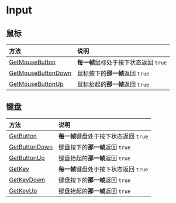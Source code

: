 # Input

## 鼠标

| 方法                                            | 说明                       |
|:--------------------------------------------- |:------------------------ |
| [GetMouseButton](./GetMouseButton.md)         | **每一帧**鼠标处于按下状态返回 `true` |
| [GetMouseButtonDown](./GetMouseButtonDown.md) | 鼠标按下的**那一帧**返回 `true`    |
| [GetMouseButtonUp](./GetMouseButtonUp.md)     | 鼠标抬起的**那一帧**返回 `true`    |

## 键盘

| 方法                                  | 说明                       |
|:----------------------------------- |:------------------------ |
| [GetButton](./GetButton.md)         | **每一帧**键盘处于按下状态返回 `true` |
| [GetButtonDown](./GetButtonDown.md) | 键盘按下的**那一帧**返回 `true`    |
| [GetButtonUp](./GetButtonUp.md)     | 键盘抬起的**那一帧**返回 `true`    |
| [GetKey](./GetKey.md)               | **每一帧**键盘处于按下状态返回 `true` |
| [GetKeyDown](./GetKeyDown.md)       | 键盘按下的**那一帧**返回 `true`    |
| [GetKeyUp](./GetKeyUp.md)           | 键盘抬起的**那一帧**返回 `true`    |